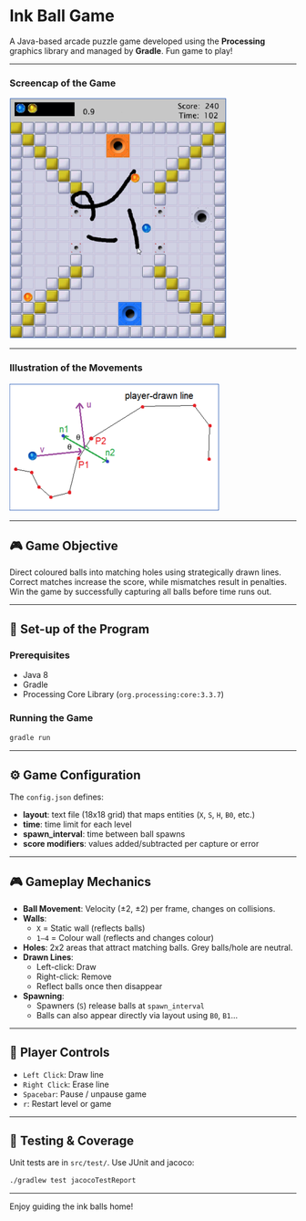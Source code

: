 
# Ink Ball Game

A Java-based arcade puzzle game developed using the **Processing** graphics library and managed by **Gradle**. Fun game to play!

---
### Screencap of the Game
![screencap](images/inkball-1.png)

--- 
### Illustration of the Movements
![illustration](images/inkball-2.png)

---

## 🎮 Game Objective

Direct coloured balls into matching holes using strategically drawn lines. Correct matches increase the score, while mismatches result in penalties. Win the game by successfully capturing all balls before time runs out.

---

## 🚀 Set-up of the Program

### Prerequisites

- Java 8
- Gradle
- Processing Core Library (`org.processing:core:3.3.7`)

### Running the Game

```bash
gradle run
```

---

## ⚙️ Game Configuration

The `config.json` defines:

- **layout**: text file (18x18 grid) that maps entities (`X`, `S`, `H`, `B0`, etc.)
- **time**: time limit for each level
- **spawn_interval**: time between ball spawns
- **score modifiers**: values added/subtracted per capture or error

---

## 🎮 Gameplay Mechanics

- **Ball Movement**: Velocity (±2, ±2) per frame, changes on collisions.
- **Walls**:
  - `X` = Static wall (reflects balls)
  - `1–4` = Colour wall (reflects and changes colour)
- **Holes**: 2x2 areas that attract matching balls. Grey balls/hole are neutral.
- **Drawn Lines**:
  - Left-click: Draw
  - Right-click: Remove
  - Reflect balls once then disappear
- **Spawning**:
  - Spawners (`S`) release balls at `spawn_interval`
  - Balls can also appear directly via layout using `B0`, `B1`...

---

## 🧠 Player Controls

- `Left Click`: Draw line
- `Right Click`: Erase line
- `Spacebar`: Pause / unpause game
- `r`: Restart level or game

---

## 🧪 Testing & Coverage

Unit tests are in `src/test/`. Use JUnit and jacoco:

```bash
./gradlew test jacocoTestReport
```

---

Enjoy guiding the ink balls home!
